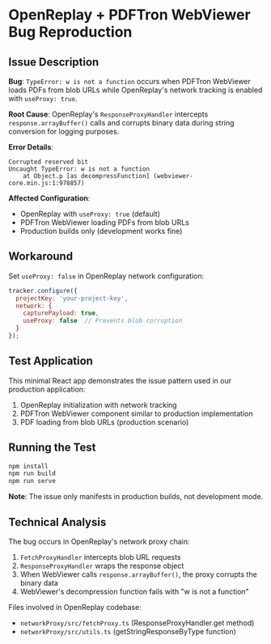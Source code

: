 # OpenReplay + PDFTron WebViewer Bug Reproduction

## Issue Description

**Bug**: `TypeError: w is not a function` occurs when PDFTron WebViewer loads PDFs from blob URLs while OpenReplay's network tracking is enabled with `useProxy: true`.

**Root Cause**: OpenReplay's `ResponseProxyHandler` intercepts `response.arrayBuffer()` calls and corrupts binary data during string conversion for logging purposes.

**Error Details**:
```
Corrupted reserved bit
Uncaught TypeError: w is not a function
    at Object.p [as decompressFunction] (webviewer-core.min.js:1:978857)
```

**Affected Configuration**:
- OpenReplay with `useProxy: true` (default)
- PDFTron WebViewer loading PDFs from blob URLs
- Production builds only (development works fine)

## Workaround

Set `useProxy: false` in OpenReplay network configuration:

```javascript
tracker.configure({
  projectKey: 'your-project-key',
  network: {
    capturePayload: true,
    useProxy: false  // Prevents blob corruption
  }
});
```

## Test Application

This minimal React app demonstrates the issue pattern used in our production application:

1. OpenReplay initialization with network tracking
2. PDFTron WebViewer component similar to production implementation
3. PDF loading from blob URLs (production scenario)

## Running the Test

```bash
npm install
npm run build
npm run serve
```

**Note**: The issue only manifests in production builds, not development mode.

## Technical Analysis

The bug occurs in OpenReplay's network proxy chain:
1. `FetchProxyHandler` intercepts blob URL requests
2. `ResponseProxyHandler` wraps the response object
3. When WebViewer calls `response.arrayBuffer()`, the proxy corrupts the binary data
4. WebViewer's decompression function fails with "w is not a function"

Files involved in OpenReplay codebase:
- `networkProxy/src/fetchProxy.ts` (ResponseProxyHandler.get method)
- `networkProxy/src/utils.ts` (getStringResponseByType function)